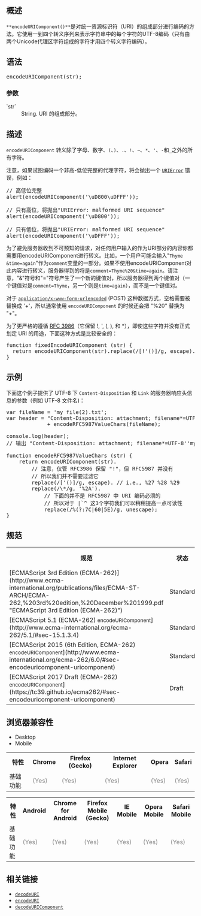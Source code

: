 ## 概述

`**encodeURIComponent()**`是对统一资源标识符（URI）的组成部分进行编码的方法。它使用一到四个转义序列来表示字符串中的每个字符的UTF-8编码（只有由两个Unicode代理区字符组成的字符才用四个转义字符编码）。

## 语法

<pre class="syntaxbox">encodeURIComponent(str);</pre>

### 参数

<dl>

<dt>`str`</dt>

<dd>String. URI 的组成部分。</dd>

</dl>

## 描述

`encodeURIComponent` 转义除了字母、数字、`(`、`)`、`.`、`!`、`~`、`*`、`'`、`-`和`_`之外的所有字符。

注意，如果试图编码一个非高-低位完整的代理字符，将会抛出一个 [`URIError`](/zh-CN/docs/Web/JavaScript/Reference/URIError "此页面仍未被本地化, 期待您的翻译!") 错误，例如：

<pre class="brush: js">// 高低位完整
alert(encodeURIComponent('\uD800\uDFFF'));

// 只有高位，将抛出"URIError: malformed URI sequence"
alert(encodeURIComponent('\uD800'));

// 只有低位，将抛出"URIError: malformed URI sequence"
alert(encodeURIComponent('\uDFFF')); 
</pre>

为了避免服务器收到不可预知的请求，对任何用户输入的作为URI部分的内容你都需要用encodeURIComponent进行转义。比如，一个用户可能会输入"`Thyme &time=again`"作为`comment`变量的一部分。如果不使用encodeURIComponent对此内容进行转义，服务器得到的将是`comment=Thyme%20&time=again`。请注意，"&"符号和"="符号产生了一个新的键值对，所以服务器得到两个键值对（一个键值对是`comment=Thyme`，另一个则是`time=again`），而不是一个键值对。

对于 [`application/x-www-form-urlencoded`](http://www.whatwg.org/specs/web-apps/current-work/multipage/association-of-controls-and-forms.html#application/x-www-form-urlencoded-encoding-algorithm) (POST) 这种数据方式，空格需要被替换成 '+'，所以通常使用 `encodeURIComponent` 的时候还会把 "%20" 替换为 "+"。

为了更严格的遵循 [RFC 3986](http://tools.ietf.org/html/rfc3986)（它保留 !, ', (, ), 和 *），即使这些字符并没有正式划定 URI 的用途，下面这种方式是比较安全的：

<pre class="brush: js">function fixedEncodeURIComponent (str) {
  return encodeURIComponent(str).replace(/[!'()]/g, escape).replace(/\*/g, "%2A");
}
</pre>

## 示例

下面这个例子提供了 UTF-8 下 `Content-Disposition` 和 `Link` 的服务器响应头信息的参数（例如 UTF-8 文件名)：

<pre class="brush: js">var fileName = 'my file(2).txt';
var header = "Content-Disposition: attachment; filename*=UTF-8''" 
             + encodeRFC5987ValueChars(fileName);

console.log(header); 
// 输出 "Content-Disposition: attachment; filename*=UTF-8''my%20file%282%29.txt"

function encodeRFC5987ValueChars (str) {
    return encodeURIComponent(str).
        // 注意，仅管 RFC3986 保留 "!"，但 RFC5987 并没有
        // 所以我们并不需要过滤它
        replace(/['()]/g, escape). // i.e., %27 %28 %29
        replace(/\*/g, '%2A').
            // 下面的并不是 RFC5987 中 URI 编码必须的
            // 所以对于 |`^ 这3个字符我们可以稍稍提高一点可读性
            replace(/%(?:7C|60|5E)/g, unescape);
}
</pre>

## 规范

<table class="standard-table">

<tbody>

<tr>

<th scope="col">规范</th>

<th scope="col">状态</th>

<th scope="col">备注</th>

</tr>

<tr>

<td>[ECMAScript 3rd Edition (ECMA-262)](http://www.ecma-international.org/publications/files/ECMA-ST-ARCH/ECMA-262,%203rd%20edition,%20December%201999.pdf "ECMAScript 3rd Edition (ECMA-262)")</td>

<td><span class="spec-Standard">Standard</span></td>

<td>初始定义</td>

</tr>

<tr>

<td>[ECMAScript 5.1 (ECMA-262)  
<small lang="zh-CN">encodeURIComponent</small>](http://www.ecma-international.org/ecma-262/5.1/#sec-15.1.3.4)</td>

<td><span class="spec-Standard">Standard</span></td>

<td> </td>

</tr>

<tr>

<td>[ECMAScript 2015 (6th Edition, ECMA-262)  
<small lang="zh-CN">encodeURIComponent</small>](http://www.ecma-international.org/ecma-262/6.0/#sec-encodeuricomponent-uricomponent)</td>

<td><span class="spec-Standard">Standard</span></td>

<td> </td>

</tr>

<tr>

<td>[ECMAScript 2017 Draft (ECMA-262)  
<small lang="zh-CN">encodeURIComponent</small>](https://tc39.github.io/ecma262/#sec-encodeuricomponent-uricomponent)</td>

<td><span class="spec-Draft">Draft</span></td>

<td> </td>

</tr>

</tbody>

</table>

## 浏览器兼容性

<div class="htab"><a name="AutoCompatibilityTable" id="AutoCompatibilityTable"></a>

*   <a>Desktop</a>
*   <a>Mobile</a>

</div>

<div id="compat-desktop">

<table class="compat-table">

<tbody>

<tr>

<th>特性</th>

<th>Chrome</th>

<th>Firefox (Gecko)</th>

<th>Internet Explorer</th>

<th>Opera</th>

<th>Safari</th>

</tr>

<tr>

<td>基础功能</td>

<td><span title="Please update this with the earliest version of support." style="color: #888;">(Yes)</span></td>

<td><span title="Please update this with the earliest version of support." style="color: #888;">(Yes)</span></td>

<td><span title="Please update this with the earliest version of support." style="color: #888;">(Yes)</span></td>

<td><span title="Please update this with the earliest version of support." style="color: #888;">(Yes)</span></td>

<td><span title="Please update this with the earliest version of support." style="color: #888;">(Yes)</span></td>

</tr>

</tbody>

</table>

</div>

<div id="compat-mobile">

<table class="compat-table">

<tbody>

<tr>

<th>特性</th>

<th>Android</th>

<th>Chrome for Android</th>

<th>Firefox Mobile (Gecko)</th>

<th>IE Mobile</th>

<th>Opera Mobile</th>

<th>Safari Mobile</th>

</tr>

<tr>

<td>基础功能</td>

<td><span title="Please update this with the earliest version of support." style="color: #888;">(Yes)</span></td>

<td><span title="Please update this with the earliest version of support." style="color: #888;">(Yes)</span></td>

<td><span title="Please update this with the earliest version of support." style="color: #888;">(Yes)</span></td>

<td><span title="Please update this with the earliest version of support." style="color: #888;">(Yes)</span></td>

<td><span title="Please update this with the earliest version of support." style="color: #888;">(Yes)</span></td>

<td><span title="Please update this with the earliest version of support." style="color: #888;">(Yes)</span></td>

</tr>

</tbody>

</table>

</div>

## 相关链接

*   [`decodeURI`](/zh-CN/docs/Web/JavaScript/Reference/Global_Objects/decodeURI "decodeURI() 方法用于解码由 encodeURI 方法或者其它类似方法编码的统一资源标识符（URI）")
*   [`encodeURI`](/zh-CN/docs/Web/JavaScript/Reference/Global_Objects/encodeURI "encodeURI() 是对统一资源标识符（URI）进行编码的方法。它使用1到4个转义序列来表示每个字符的UTF-8编码（只有由两个代理字符区组成的字符才用四个转义字符编码）。")
*   [`decodeURIComponent`](/zh-CN/docs/Web/JavaScript/Reference/Global_Objects/decodeURIComponent "decodeURIComponent() 方法用于解码由 encodeURIComponent 方法或者其它类似方法编码的部分统一资源标识符（URI）。")
